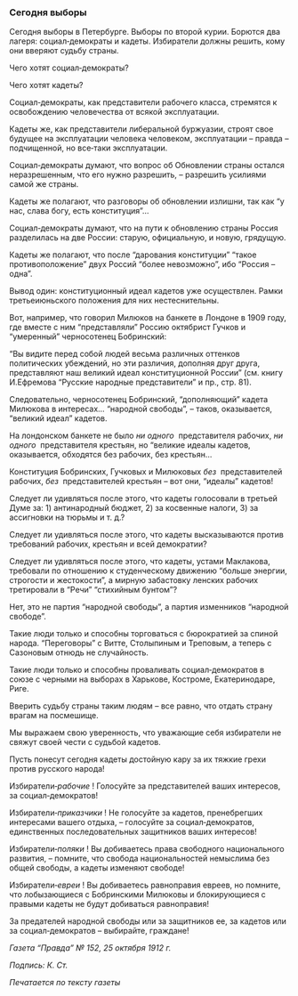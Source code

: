 ### Сегодня выборы

Сегодня выборы в Петербурге. Выборы по второй курии. Борются два лагеря: социал‑демократы и кадеты. Избиратели должны решить, кому они вверяют судьбу страны.

Чего хотят социал‑демократы?

Чего хотят кадеты?

Социал‑демократы, как представители рабочего класса, стремятся к освобождению человечества от всякой эксплуатации.

Кадеты же, как представители либеральной буржуазии, строят свое будущее на эксплуатации человека человеком, эксплуатации – правда – подчищенной, но все‑таки эксплуатации.

Социал‑демократы думают, что вопрос об Обновлении страны остался неразрешенным, что его нужно разрешить, – разрешить усилиями самой же страны.

Кадеты же полагают, что разговоры об обновлении излишни, так как “у нас, слава богу, есть конституция”…

Социал‑демократы думают, что на пути к обновлению страны Россия разделилась на две России: старую, официальную, и новую, грядущую.

Кадеты же полагают, что после “дарования конституции” “такое противоположение” двух Россий “более невозможно”, ибо “Россия – одна”.

Вывод один: конституционный идеал кадетов уже осуществлен. Рамки третьеиюньского положения для них нестеснительны.

Вот, например, что говорил Милюков на банкете в Лондоне в 1909 году, где вместе с ним “представляли” Россию октябрист Гучков и “умеренный” черносотенец Бобринский:

“Вы видите перед собой людей весьма различных оттенков политических убеждений, но эти различия, дополняя друг друга, представляют наш великий идеал конституционной России” (см. книгу И.Ефремова “Русские народные представители” и пр., стр. 81).

Следовательно, черносотенец Бобринский, “дополняющий” кадета Милюкова в интересах… “народной свободы”, – таков, оказывается, “великий идеал” кадетов.

На лондонском банкете не было _ни одного_  представителя рабочих, _ни одного_  представителя крестьян, но “великие идеалы кадетов, оказывается, обходятся без рабочих, без крестьян…

Конституция Бобринских, Гучковых и Милюковых _без_  представителей рабочих, _без_  представителей крестьян – вот они, “идеалы” кадетов!

Следует ли удивляться после этого, что кадеты голосовали в третьей Думе за: 1) антинародный бюджет, 2) за косвенные налоги, 3) за ассигновки на тюрьмы и т. д.?

Следует ли удивляться после этого, что кадеты высказываются против требований рабочих, крестьян и всей демократии?

Следует ли удивляться после этого, что кадеты, устами Маклакова, требовали по отношению к студенческому движению “больше энергии, строгости и жестокости”, а мирную забастовку ленских рабочих третировали в “Речи” “стихийным бунтом”?

Нет, это не партия “народной свободы”, а партия изменников “народной свободе”.

Такие люди только и способны торговаться с бюрократией за спиной народа. “Переговоры” с Витте, Столыпиным и Треповым, а теперь с Сазоновым отнюдь не случайность.

Такие люди только и способны проваливать социал‑демократов в союзе с черными на выборах в Харькове, Костроме, Екатеринодаре, Риге.

Вверить судьбу страны таким людям – все равно, что отдать страну врагам на посмешище.

Мы выражаем свою уверенность, что уважающие себя избиратели не свяжут своей чести с судьбой кадетов.

Пусть понесут сегодня кадеты достойную кару за их тяжкие грехи против русского народа!

Избиратели‑_рабочие_ ! Голосуйте за представителей ваших интересов, за социал‑демократов!

Избиратели‑_приказчики_ ! Не голосуйте за кадетов, пренебрегших интересами вашего отдыха, – голосуйте за социал‑демократов, единственных последовательных защитников ваших интересов!

Избиратели‑_поляки_ ! Вы добиваетесь права свободного национального развития, – помните, что свобода национальностей немыслима без общей свободы, а кадеты изменяют свободе!

Избиратели‑_евреи_ ! Вы добиваетесь равноправия евреев, но помните, что лобызающиеся с Бобринскими Милюковы и блокирующиеся с правыми кадеты не будут добиваться равноправия!

За предателей народной свободы или за защитников ее, за кадетов или за социал‑демократов – выбирайте, граждане!

_Газета “Правда” № 152, 25 октября 1912 г._

_Подпись: К. Ст._

_Печатается по тексту газеты_